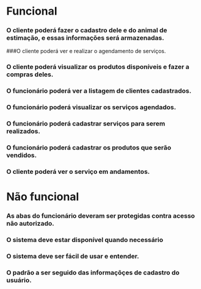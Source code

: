 # Funcional
### O cliente poderá fazer o cadastro dele e do animal de estimação, e essas informações será armazenadas.
###O cliente poderá ver e realizar o agendamento de serviços.
### O cliente poderá visualizar os produtos disponíveis e fazer a compras deles.
### O funcionário poderá ver a listagem de clientes cadastrados.
### O funcionário poderá visualizar os serviços agendados.
### O funcionário poderá cadastrar serviços para serem realizados.
### O funcionário poderá cadastrar os produtos que serão vendidos.
### O cliente poderá ver o serviço em andamentos.

# Não funcional
### As abas do funcionário deveram ser protegidas contra acesso não autorizado.
### O sistema deve estar disponível quando necessário
### O sistema deve ser fácil de usar e entender.
### O padrão a ser seguido das informaçõçes de cadastro do usuário.
### 
